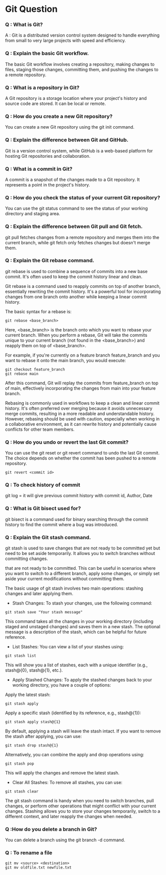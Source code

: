 # Git Question

### Q : What is Git?
A : Git is a distributed version control system designed to handle everything from small to very large projects with speed and efficiency.

### Q : Explain the basic Git workflow.
The basic Git workflow involves creating a repository, making changes to files, staging those changes, committing them, and pushing the changes to a remote repository.

### Q : What is a repository in Git?
A Git repository is a storage location where your project's history and source code are stored. It can be local or remote.

### Q : How do you create a new Git repository?
You can create a new Git repository using the git init command.

### Q : Explain the difference between Git and GitHub.
Git is a version control system, while GitHub is a web-based platform for hosting Git repositories and collaboration.

### Q : What is a commit in Git?
A commit is a snapshot of the changes made to a Git repository. It represents a point in the project's history.

### Q : How do you check the status of your current Git repository?
You can use the git status command to see the status of your working directory and staging area.

### Q : Explain the difference between Git pull and Git fetch.
git pull fetches changes from a remote repository and merges them into the current branch, while git fetch only fetches changes but doesn't merge them.

### Q : Explain the Git rebase command.
git rebase is used to combine a sequence of commits into a new base commit. It's often used to keep the commit history linear and clean.

Git rebase is a command used to reapply commits on top of another branch, essentially rewriting the commit history. It's a powerful tool for incorporating changes from one branch onto another while keeping a linear commit history.

The basic syntax for a rebase is:
```
git rebase <base_branch>
```
Here, <base_branch> is the branch onto which you want to rebase your current branch. When you perform a rebase, Git will take the commits unique to your current branch (not found in the <base_branch>) and reapply them on top of <base_branch>.

For example, if you're currently on a feature branch feature_branch and you want to rebase it onto the main branch, you would execute:
```
git checkout feature_branch
git rebase main
```
After this command, Git will replay the commits from feature_branch on top of main, effectively incorporating the changes from main into your feature branch.

Rebasing is commonly used in workflows to keep a clean and linear commit history. It's often preferred over merging because it avoids unnecessary merge commits, resulting in a more readable and understandable history. However, rebasing should be used with caution, especially when working in a collaborative environment, as it can rewrite history and potentially cause conflicts for other team members.

### Q : How do you undo or revert the last Git commit?
You can use the git reset or git revert command to undo the last Git commit. The choice depends on whether the commit has been pushed to a remote repository.
```
git revert <commit id>
```

### Q : To check history of commit
git log = it will give previous commit history with commit id, Author, Date

### Q : What is Git bisect used for?
git bisect is a command used for binary searching through the commit history to find the commit where a bug was introduced.

### Q : Explain the Git stash command.
git stash is used to save changes that are not ready to be committed yet but need to be set aside temporarily. It allows you to switch branches without committing changes.

that are not ready to be committed. This can be useful in scenarios where you want to switch to a different branch, apply some changes, or simply set aside your current modifications without committing them.

The basic usage of git stash involves two main operations: stashing changes and later applying them.

* Stash Changes:
To stash your changes, use the following command:
```
git stash save "Your stash message"
```
This command takes all the changes in your working directory (including staged and unstaged changes) and saves them in a new stash. The optional message is a description of the stash, which can be helpful for future reference.

* List Stashes:
You can view a list of your stashes using:
```
git stash list
```
This will show you a list of stashes, each with a unique identifier (e.g., stash@{0}, stash@{1}, etc.).

* Apply Stashed Changes:
To apply the stashed changes back to your working directory, you have a couple of options:

Apply the latest stash:
```
git stash apply
```
Apply a specific stash (identified by its reference, e.g., stash@{1}):
```
git stash apply stash@{1}
```
By default, applying a stash will leave the stash intact. If you want to remove the stash after applying, you can use:
```
git stash drop stash@{1}
```
Alternatively, you can combine the apply and drop operations using:
```
git stash pop
```
This will apply the changes and remove the latest stash.

* Clear All Stashes:
To remove all stashes, you can use:
```
git stash clear
```
The git stash command is handy when you need to switch branches, pull changes, or perform other operations that might conflict with your current changes. Stashing allows you to store your changes temporarily, switch to a different context, and later reapply the changes when needed.

### Q :How do you delete a branch in Git?
You can delete a branch using the git branch -d command.

### Q : To rename a file
```
git mv <source> <destination>
git mv oldfile.txt newfile.txt
```

